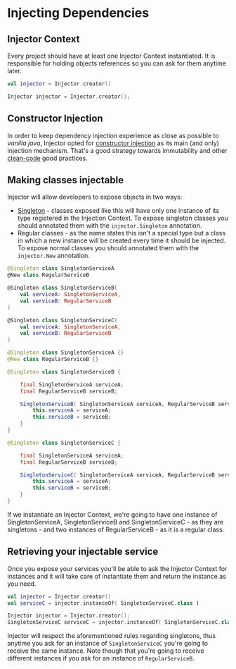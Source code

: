 # Injecting Dependencies

## Injector Context
Every project should have at least one Injector Context instantiated. It
is responsible for holding objects references so you can ask for them anytime later.

```kotlin tab="Kotlin"
val injector = Injector.creator()
```

```kotlin tab="Java"
Injector injector = Injector.creator();
```

## Constructor Injection
In order to keep dependency injection experience as close as possible to _vanilla java_,
Injector opted for [constructor injection](https://en.wikipedia.org/wiki/Dependency_injection#Constructor_injection_comparison)
as its main (and only) injection mechanism. That's a good strategy towards immutability
and other [clean-code](https://en.wikipedia.org/wiki/SOLID) good practices.

## Making classes injectable
Injector will allow developers to expose objects in two ways:

- [Singleton](https://en.wikipedia.org/wiki/Singleton_pattern) - classes exposed like this will
have only one instance of its type registered in the Injection Context. To expose singleton classes
you should annotated them with the `injector.Singleton` annotation.
- Regular classes - as the name states this isn't a special type but a class in which a new
instance will be created every time it should be injected. To expose normal classes you
should annotated them with the `injector.New` annotation.

```kotlin tab="Kotlin"
@Singleton class SingletonServiceA
@New class RegularServiceB

@Singleton class SingletonServiceB(
    val serviceA: SingletonServiceA,
    val serviceB: RegularServiceB
)

@Singleton class SingletonServiceC(
    val serviceA: SingletonServiceA,
    val serviceB: RegularServiceB
)
```

```java tab="Java"
@Singleton class SingletonServiceA {}
@New class RegularServiceB {}

@Singleton class SingletonServiceB {

    final SingletonServiceA serviceA;
    final RegularServiceB serviceB;

    SingletonServiceB( SingletonServiceA serviceA, RegularServiceB serviceB ) {
        this.serviceA = serviceA;
        this.serviceB = serviceB;
    }
}

@Singleton class SingletonServiceC {

    final SingletonServiceA serviceA;
    final RegularServiceB serviceB;

    SingletonServiceC( SingletonServiceA serviceA, RegularServiceB serviceB ) {
        this.serviceA = serviceA;
        this.serviceB = serviceB;
    }
}
```

If we instantiate an Injector Context, we're going to have one instance of SingletonServiceA,
SingletonServiceB and SingletonServiceC - as they are singletons - and two instances of
RegularServiceB - as it is a regular class.

## Retrieving your injectable service
Once you expose your services you'll be able to ask the Injector Context for instances and
it will take care of instantiate them and return the instance as you need.

```kotlin tab="Kotlin"
val injector = Injector.creator()
val serviceC = injector.instanceOf( SingletonServiceC.class )
```

```kotlin tab="Java"
Injector injector = Injector.creator();
SingletonServiceC serviceC = injector.instanceOf( SingletonServiceC.class );
```

Injector will respect the aforementioned rules regarding singletons, thus anytime you ask
for an instance of `SingletonServiceC` you're going to receive the same instance.
Note though that you're going to receive different instances if you ask for an instance of
`RegularServiceB`.
